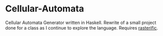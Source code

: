 # Cellular-Automata
Cellular Automata Generator written in Haskell. Rewrite of a small project done for a class as I continue to explore the language. Requires [rasterific](https://hackage.haskell.org/package/Rasterific#description). 
